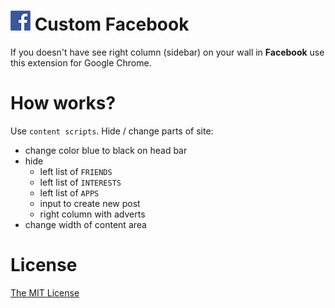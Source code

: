 # ![Image](https://raw.githubusercontent.com/piecioshka/custom-facebook/master/icons/32x32.png) Custom Facebook

If you doesn't have see right column (sidebar) on your wall in **Facebook** use this extension for Google Chrome.

# How works?

Use `content scripts`. Hide / change parts of site:

 * change color blue to black on head bar
 * hide
   * left list of `FRIENDS`
   * left list of `INTERESTS`
   * left list of `APPS`
   * input to create new post
   * right column with adverts
 * change width of content area

# License

[The MIT License][0]

[0]: http://piecioshka.mit-license.org/
